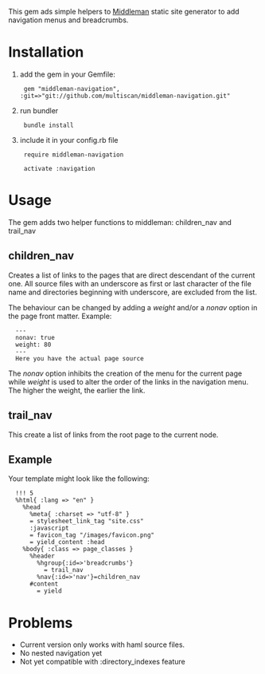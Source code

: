 This gem ads simple helpers to [Middleman](http://middlemanapp.com) static site generator 
to add navigation menus and breadcrumbs.

# Installation

1. add the gem in your Gemfile:

        gem "middleman-navigation", :git=>"git://github.com/multiscan/middleman-navigation.git"

2. run bundler

        bundle install

3. include it in your config.rb file

        require middleman-navigation

        activate :navigation

# Usage
  
The gem adds two helper functions to middleman: children_nav and trail_nav

## children_nav

Creates a list of links to the pages that are direct descendant of the current one. All source files with an underscore as first or last character of the file name and directories beginning with underscore, are excluded from the list.

The behaviour can be changed by adding a *weight* and/or a *nonav* option in 
the page front matter. Example:

      ---
      nonav: true
      weight: 80
      ---
      Here you have the actual page source

The *nonav* option inhibits the creation of the menu for the current page while
*weight* is used to alter the order of the links in the navigation menu. The higher the weight, the earlier the link.

## trail_nav

This create a list of links from the root page to the current node.

## Example ##

Your template might look like the following:

      !!! 5
      %html{ :lang => "en" }
        %head
          %meta{ :charset => "utf-8" }    
          = stylesheet_link_tag "site.css"
          :javascript
          = favicon_tag "/images/favicon.png"
          = yield_content :head
        %body{ :class => page_classes }
          %header
            %hgroup{:id=>'breadcrumbs'}
              = trail_nav
            %nav{:id=>'nav'}=children_nav
          #content
            = yield

# Problems

* Current version only works with haml source files.
* No nested navigation yet 
* Not yet compatible with :directory_indexes feature

